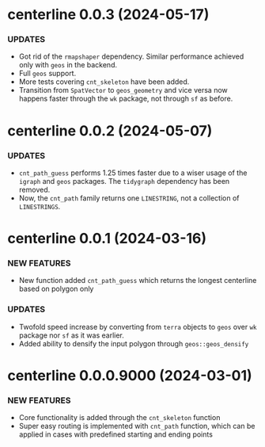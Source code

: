 centerline 0.0.3 (2024-05-17)
=========================

### UPDATES

  * Got rid of the `rmapshaper` dependency. Similar performance achieved only with `geos` in the backend.
  * Full `geos` support.
  * More tests covering `cnt_skeleton` have been added.
  * Transition from `SpatVector` to `geos_geometry` and vice versa now happens faster through the `wk` package, not through `sf` as before.

centerline 0.0.2 (2024-05-07)
=========================

### UPDATES

  * `cnt_path_guess` performs 1.25 times faster due to a wiser usage of the `igraph` and `geos` packages. The `tidygraph` dependency has been removed.
  * Now, the `cnt_path` family returns one `LINESTRING`, not a collection of `LINESTRINGS`.

centerline 0.0.1 (2024-03-16)
=========================

### NEW FEATURES

  * New function added `cnt_path_guess` which returns the longest centerline based on polygon only

### UPDATES

  * Twofold speed increase by converting from `terra` objects to `geos` over `wk` package nor `sf` as it was earlier.
  * Added ability to densify the input polygon through `geos::geos_densify`


centerline 0.0.0.9000 (2024-03-01)
=========================

### NEW FEATURES

  * Core functionality is added through the `cnt_skeleton` function
  * Super easy routing is implemented with `cnt_path` function, which can be applied in cases with predefined starting and ending points
